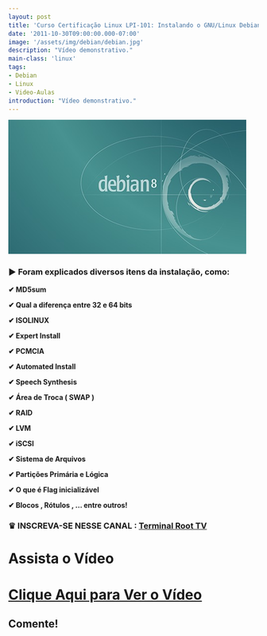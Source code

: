 ```yaml
---
layout: post
title: 'Curso Certificação Linux LPI-101: Instalando o GNU/Linux Debian'
date: '2011-10-30T09:00:00.000-07:00'
image: '/assets/img/debian/debian.jpg'
description: "Vídeo demonstrativo."
main-class: 'linux'
tags:
- Debian
- Linux
- Video-Aulas
introduction: "Vídeo demonstrativo."
---
```


![Como instalar o GNU/Linux Debian 8 Jessie](/assets/img/debian/debian.jpg "Como instalar o GNU/Linux Debian 8 Jessie")

### ▶ Foram explicados diversos itens da instalação, como:
 
__✔ MD5sum__

__✔ Qual a diferença entre 32 e 64 bits__

__✔ ISOLINUX__

__✔ Expert Install__

__✔ PCMCIA__

__✔ Automated Install__

__✔ Speech Synthesis__

__✔ Área de Troca ( SWAP )__

__✔ RAID__

__✔ LVM__

__✔ iSCSI__

__✔ Sistema de Arquivos__

__✔ Partições Primária e Lógica__

__✔ O que é Flag inicializável__

__✔ Blocos , Rótulos , ... entre outros!__

### ♛ INSCREVA-SE NESSE CANAL : [Terminal Root TV](https://www.youtube.com/TerminalRootTV)


# Assista o Vídeo


# [Clique Aqui para Ver o Vídeo](https://www.youtube.com/watch?v=mwS6HwQbxVA)


## Comente!

<script async src="https://pagead2.googlesyndication.com/pagead/js/adsbygoogle.js"></script>

<!-- Informat -->
<ins class="adsbygoogle"
 style="display:block"
 data-ad-client="ca-pub-2838251107855362"
 data-ad-slot="2327980059"
 data-ad-format="auto"
 data-full-width-responsive="true"></ins>

<script>
(adsbygoogle = window.adsbygoogle || []).push({});
</script>

